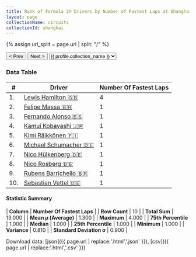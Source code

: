 ```yaml
---
title: Rank of Formula 1® Drivers by Number of Fastest Laps at Shanghai International Circuit
layout: page
collectionName: circuits
collectionId: shanghai
---
```


{% assign url_split = page.url | split: "/" %}
<div id="collection-navigation">
<button onclick="selector.options[selector.selectedIndex-1].value && (window.location = selector.options[selector.selectedIndex-1].value);">&lt; Prev</button>
<button onclick="selector.options[selector.selectedIndex+1].value && (window.location = selector.options[selector.selectedIndex+1].value);">Next &gt;</button>
<select id="selector" onchange="this.options[this.selectedIndex].value && (window.location = this.options[this.selectedIndex].value);">
  {% for collectionId in site.data[page.collectionName].refs %}
    {% if collectionId == page.collectionId %}
      {% assign selected = "selected" %}
    {% else %}
      {% assign selected = "" %}
    {% endif %}
    {% assign profile = site.data[page.collectionName][collectionId].profile %}
    <option value="/f1/{{ page.collectionName }}/{{ collectionId }}/{{ url_split[4] }}" {{ selected }}>{{ profile.collection_name }}</option>
  {% endfor %}
</select>
</div>

<canvas id="chart" width="400" height="180"></canvas>
<script>
var data = {
    "datasets": [
        {
            "backgroundColor": [
                "#9C8E8D",
                "#9C8E8D",
                "#9C8E8D",
                "#9C8E8D",
                "#9C8E8D",
                "#9C8E8D",
                "#9C8E8D",
                "#9C8E8D",
                "#9C8E8D",
                "#9C8E8D"
            ],
            "borderColor": [
                "#1D181E",
                "#1D181E",
                "#1D181E",
                "#1D181E",
                "#1D181E",
                "#1D181E",
                "#1D181E",
                "#1D181E",
                "#1D181E",
                "#1D181E"
            ],
            "borderWidth": 1,
            "data": [
                4.0,
                1.0,
                1.0,
                1.0,
                1.0,
                1.0,
                1.0,
                1.0,
                1.0,
                1.0
            ],
            "label": "Number Of Fastest Laps"
        }
    ],
    "labels": [
        "Lewis Hamilton",
        "Felipe Massa",
        "Fernando Alonso",
        "Kamui Kobayashi",
        "Kimi Räikkönen",
        "Michael Schumacher",
        "Nico Hülkenberg",
        "Nico Rosberg",
        "Rubens Barrichello",
        "Sebastian Vettel"
    ]
};
var options = {
  legend: {
    display: false
  },
  scales: {
    xAxes: [{
      ticks: {
        beginAtZero: true,
        maxRotation: 180,
        display: window.innerWidth > 800
      }
    }],
    yAxes: [{
      ticks: {
        beginAtZero: true
      }
    }]
  },
  onResize: function(chart, size) {
    chart.options.scales.xAxes[0].ticks.display = size.width > 800;
  }
};
var chart = new Chart("chart", {
    data: data,
    type: 'bar',
    options: options
});
</script>



### Data Table

| # | Driver | Number Of Fastest Laps |
|--|--|--|
| 1. | [Lewis Hamilton 🇬🇧](/f1/drivers/hamilton) | 4 |
| 2. | [Felipe Massa 🇧🇷](/f1/drivers/massa) | 1 |
| 3. | [Fernando Alonso 🇪🇸](/f1/drivers/alonso) | 1 |
| 4. | [Kamui Kobayashi 🇯🇵](/f1/drivers/kobayashi) | 1 |
| 5. | [Kimi Räikkönen 🇫🇮](/f1/drivers/raikkonen) | 1 |
| 6. | [Michael Schumacher 🇩🇪](/f1/drivers/michael_schumacher) | 1 |
| 7. | [Nico Hülkenberg 🇩🇪](/f1/drivers/hulkenberg) | 1 |
| 8. | [Nico Rosberg 🇩🇪](/f1/drivers/rosberg) | 1 |
| 9. | [Rubens Barrichello 🇧🇷](/f1/drivers/barrichello) | 1 |
| 10. | [Sebastian Vettel 🇩🇪](/f1/drivers/vettel) | 1 |

#### Statistic Summary

| **Column** | **Number Of Fastest Laps** |
| **Row Count** | 10 |
| **Total Sum** | 13.000 |
| **Mean μ (Average)** | 1.300 |
| **Maximum** | 4.000 |
| **75th Percentile** | 1.000 |
| **Median** | 1.000 |
| **25th Percentile** | 1.000 |
| **Minimum** | 1.000 |
| **Variance** | 0.810 |
| **Standard Deviation σ** | 0.900 |

Download data: [json]({{ page.url | replace:'.html','.json' }}), [csv]({{ page.url | replace:'.html','.csv' }})
